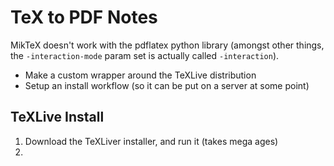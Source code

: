 # TeX to PDF Notes 
MikTeX doesn't work with the pdflatex python library (amongst other things, the `-interaction-mode` param set is actually called `-interaction`). 

- Make a custom wrapper around the TeXLive distribution 
- Setup an install workflow (so it can be put on a server at some point)



## TeXLive Install
1. Download the TeXLiver installer, and run it (takes mega ages)
2. 

